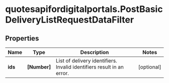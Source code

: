 # quotesapifordigitalportals.PostBasicDeliveryListRequestDataFilter

## Properties

Name | Type | Description | Notes
------------ | ------------- | ------------- | -------------
**ids** | **[Number]** | List of delivery identifiers. Invalid identifiers result in an error. | [optional] 


